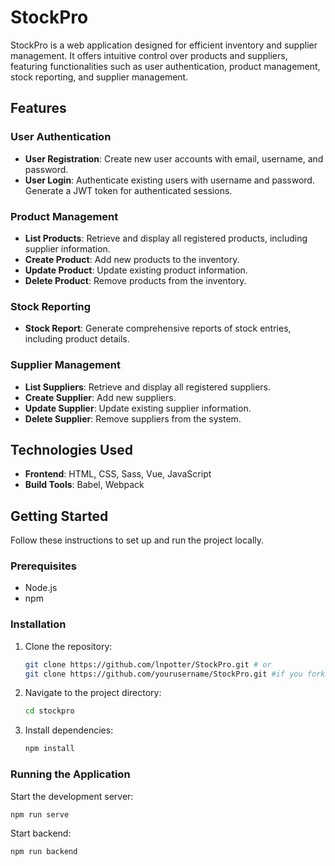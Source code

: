 # StockPro

StockPro is a web application designed for efficient inventory and supplier management. It offers intuitive control over products and suppliers, featuring functionalities such as user authentication, product management, stock reporting, and supplier management.

## Features

### User Authentication
- **User Registration**: Create new user accounts with email, username, and password.
- **User Login**: Authenticate existing users with username and password. Generate a JWT token for authenticated sessions.

### Product Management
- **List Products**: Retrieve and display all registered products, including supplier information.
- **Create Product**: Add new products to the inventory.
- **Update Product**: Update existing product information.
- **Delete Product**: Remove products from the inventory.

### Stock Reporting
- **Stock Report**: Generate comprehensive reports of stock entries, including product details.

### Supplier Management
- **List Suppliers**: Retrieve and display all registered suppliers.
- **Create Supplier**: Add new suppliers.
- **Update Supplier**: Update existing supplier information.
- **Delete Supplier**: Remove suppliers from the system.

## Technologies Used

- **Frontend**: HTML, CSS, Sass, Vue, JavaScript
- **Build Tools**: Babel, Webpack

## Getting Started

Follow these instructions to set up and run the project locally.

### Prerequisites

- Node.js
- npm

### Installation

1. Clone the repository:
    ```sh
    git clone https://github.com/lnpotter/StockPro.git # or
    git clone https://github.com/yourusername/StockPro.git #if you forked it
    ```
2. Navigate to the project directory:
    ```sh
    cd stockpro
    ```
3. Install dependencies:
    ```sh
    npm install
    ```

### Running the Application

Start the development server:
```sh
npm run serve
```
Start backend:
```sh
npm run backend
```
